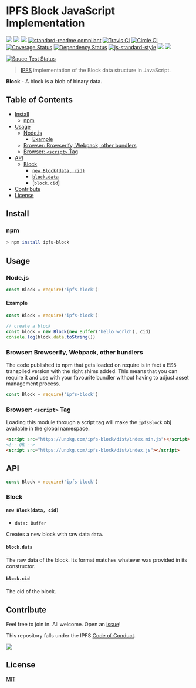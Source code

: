 # IPFS Block JavaScript Implementation

[![](https://img.shields.io/badge/made%20by-Protocol%20Labs-blue.svg?style=flat-square)](http://ipn.io)
[![](https://img.shields.io/badge/project-IPFS-blue.svg?style=flat-square)](http://ipfs.io/)
[![](https://img.shields.io/badge/freenode-%23ipfs-blue.svg?style=flat-square)](http://webchat.freenode.net/?channels=%23ipfs)
[![standard-readme compliant](https://img.shields.io/badge/standard--readme-OK-green.svg?style=flat-square)](https://github.com/RichardLitt/standard-readme)
[![Travis CI](https://travis-ci.org/ipfs/js-ipfs-block.svg?branch=master)](https://travis-ci.org/ipfs/js-ipfs-block)
[![Circle CI](https://circleci.com/gh/ipfs/js-ipfs-block.svg?style=svg)](https://circleci.com/gh/ipfs/js-ipfs-block)
[![Coverage Status](https://coveralls.io/repos/github/ipfs/js-ipfs-block/badge.svg?branch=master)](https://coveralls.io/github/ipfs/js-ipfs-block?branch=master)
[![Dependency Status](https://david-dm.org/ipfs/js-ipfs-block.svg?style=flat-square)](https://david-dm.org/ipfs/js-ipfs-block)
[![js-standard-style](https://img.shields.io/badge/code%20style-standard-brightgreen.svg?style=flat-square)](https://github.com/feross/standard)
![](https://img.shields.io/badge/npm-%3E%3D3.0.0-orange.svg?style=flat-square)
![](https://img.shields.io/badge/Node.js-%3E%3D4.0.0-orange.svg?style=flat-square)

[![Sauce Test Status](https://saucelabs.com/browser-matrix/ipfs-js-block.svg)](https://saucelabs.com/u/ipfs-js-block)

> [IPFS][ipfs] implementation of the Block data structure in JavaScript.

**Block** - A block is a blob of binary data.

## Table of Contents

- [Install](#install)
  - [npm](#npm)
- [Usage](#usage)
  - [Node.js](#nodejs)
    - [Example](#example)
  - [Browser: Browserify, Webpack, other bundlers](#browser-browserify-webpack-other-bundlers)
  - [Browser: `<script>` Tag](#browser-script-tag)
- [API](#api)
  - [Block](#block)
    - [`new Block(data, cid)`](#new-blockdata)
    - [`block.data`](#blockdata)
    - [`block.cid`]
- [Contribute](#contribute)
- [License](#license)

## Install

### npm

```sh
> npm install ipfs-block
```

## Usage

### Node.js

```js
const Block = require('ipfs-block')
```

#### Example

```js
const Block = require('ipfs-block')

// create a block
const block = new Block(new Buffer('hello world'), cid)
console.log(block.data.toString())
```

### Browser: Browserify, Webpack, other bundlers

The code published to npm that gets loaded on require is in fact a ES5
transpiled version with the right shims added. This means that you can require
it and use with your favourite bundler without having to adjust asset management
process.

```js
const Block = require('ipfs-block')
```

### Browser: `<script>` Tag

Loading this module through a script tag will make the `IpfsBlock` obj available in
the global namespace.

```html
<script src="https://unpkg.com/ipfs-block/dist/index.min.js"></script>
<!-- OR -->
<script src="https://unpkg.com/ipfs-block/dist/index.js"></script>
```

## API

```js
const Block = require('ipfs-block')
```

### Block

#### `new Block(data, cid)`

- `data: Buffer`

Creates a new block with raw data `data`.

#### `block.data`

The raw data of the block. Its format matches whatever was provided in its constructor.

#### `block.cid`

The cid of the block.

[ipfs]: https://ipfs.io
[multihash]: https://github.com/jbenet/js-multihash

## Contribute

Feel free to join in. All welcome. Open an [issue](https://github.com/ipfs/js-ipfs-block/issues)!

This repository falls under the IPFS [Code of Conduct](https://github.com/ipfs/community/blob/master/code-of-conduct.md).

[![](https://cdn.rawgit.com/jbenet/contribute-ipfs-gif/master/img/contribute.gif)](https://github.com/ipfs/community/blob/master/contributing.md)

## License

[MIT](LICENSE)
